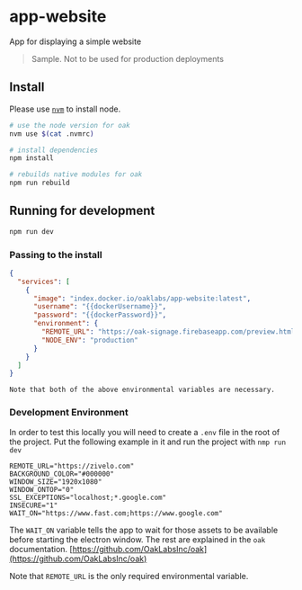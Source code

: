 # app-website

App for displaying a simple website

> Sample. Not to be used for production deployments

## Install

Please use [`nvm`](https://github.com/creationix/nvm#install-script) to install node.

``` bash
# use the node version for oak
nvm use $(cat .nvmrc)

# install dependencies
npm install

# rebuilds native modules for oak
npm run rebuild
```

## Running for development

``` bash
npm run dev
```

### Passing to the install

``` json
{
  "services": [
    {
      "image": "index.docker.io/oaklabs/app-website:latest",
      "username": "{{dockerUsername}}",
      "password": "{{dockerPassword}}",
      "environment": {
        "REMOTE_URL": "https://oak-signage.firebaseapp.com/preview.html?apikey=K6z0KH8UeYgSgeRVuVWlnzFBfD32&galleryname=coffee_shop",
        "NODE_ENV": "production"
      }
    }
  ]
}
```

``` text
Note that both of the above environmental variables are necessary.
```

### Development Environment

In order to test this locally you will need to create a `.env` file in the root of the project. Put the following example in it and run the project with `nmp run dev`

```
REMOTE_URL="https://zivelo.com"
BACKGROUND_COLOR="#000000"
WINDOW_SIZE="1920x1080"
WINDOW_ONTOP="0"
SSL_EXCEPTIONS="localhost;*.google.com"
INSECURE="1"
WAIT_ON="https://www.fast.com;https://www.google.com"
```

The `WAIT_ON` variable tells the app to wait for those assets to be available before starting the electron window. The rest are explained in the `oak` documentation. [https://github.com/OakLabsInc/oak](https://github.com/OakLabsInc/oak)

Note that `REMOTE_URL` is the only required environmental variable.
